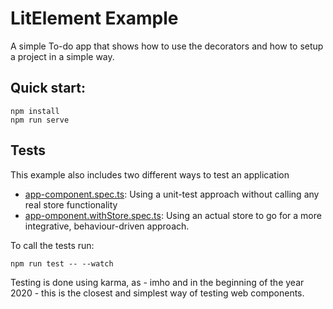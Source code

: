# LitElement Example

A simple To-do app that shows how to use the decorators and how to setup a project in a simple way.

## Quick start:

```
npm install
npm run serve
```

## Tests

This example also includes two different ways to test an application

- [app-component.spec.ts](./src/app-component.spec.ts): Using a unit-test approach without calling any real store functionality
- [app-omponent.withStore.spec.ts](./src/app-omponent.withStore.spec.ts): Using an actual store to go for a more integrative, behaviour-driven approach.

To call the tests run:

```
npm run test -- --watch
```

Testing is done using karma, as - imho and in the beginning of the year 2020 - this is the closest and simplest way of testing web components.
